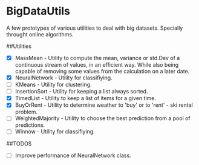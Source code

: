 # BigDataUtils
A few prototypes of various utilities to deal with big datasets.
Specially throught online algorithms.

##Utilities
- [x] MassMean - Utility to compute the mean, variance or std.Dev of a continuous stream of values, in an efficient way. While also being capable of removing some values from the calculation on a later date.
- [x] NeuralNetwork - Utility for classifiying.
- [ ] KMeans - Utility for clustering.
- [ ] InsertionSort - Utility for keeping a list always sorted.
- [x] TimedList - Utility to keep a list of items for a given time.
- [x] BuyOrRent - Utility to determine weather to 'buy' or to 'rent' - ski rental problem.
- [ ] WeightedMajority - Utility to choose the best prediction from a pool of predictions.
- [ ] Winnow - Utility for classifiying.

##TODOS
- [ ] Improve performance of NeuralNetwork class.
